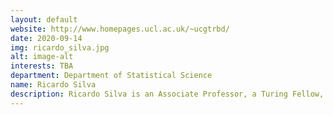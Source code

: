 ```yaml
---
layout: default
website: http://www.homepages.ucl.ac.uk/~ucgtrbd/
date: 2020-09-14
img: ricardo_silva.jpg
alt: image-alt
interests: TBA
department: Department of Statistical Science
name: Ricardo Silva
description: Ricardo Silva is an Associate Professor, a Turing Fellow, and a member of the Adjunct Faculty, Gatsby Computational Neuroscience Unit. His main interests are in causal inference, graphical models, and probabilistic machine learning. His research has received funding from organisations such as EPSRC, Innovate UK, the Office of Naval Research, Winton Research and Adobe Research. Ricardo has also served in the senior program committee of several top machine learning conferences, including acting as a Senior Area Chair at the NeurIPS conference and being a Program Chair and Conference Chair for the Uncertainty in Artificial Intelligence conference.
---
```

